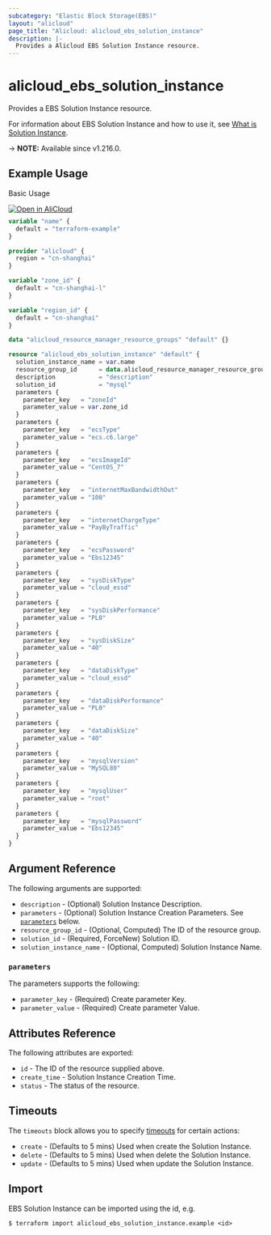 ```yaml
---
subcategory: "Elastic Block Storage(EBS)"
layout: "alicloud"
page_title: "Alicloud: alicloud_ebs_solution_instance"
description: |-
  Provides a Alicloud EBS Solution Instance resource.
---
```


# alicloud_ebs_solution_instance

Provides a EBS Solution Instance resource. 

For information about EBS Solution Instance and how to use it, see [What is Solution Instance](https://www.alibabacloud.com/help/en/).

-> **NOTE:** Available since v1.216.0.

## Example Usage

Basic Usage

<div style="display: block;margin-bottom: 40px;"><div class="oics-button" style="float: right;position: absolute;margin-bottom: 10px;">
  <a href="https://api.aliyun.com/terraform?resource=alicloud_ebs_solution_instance&exampleId=8b5f2448-cb72-8aff-5e41-1143604ef94aa2cc5818&activeTab=example&spm=docs.r.ebs_solution_instance.0.8b5f2448cb&intl_lang=EN_US" target="_blank">
    <img alt="Open in AliCloud" src="https://img.alicdn.com/imgextra/i1/O1CN01hjjqXv1uYUlY56FyX_!!6000000006049-55-tps-254-36.svg" style="max-height: 44px; max-width: 100%;">
  </a>
</div></div>

```terraform
variable "name" {
  default = "terraform-example"
}

provider "alicloud" {
  region = "cn-shanghai"
}

variable "zone_id" {
  default = "cn-shanghai-l"
}

variable "region_id" {
  default = "cn-shanghai"
}

data "alicloud_resource_manager_resource_groups" "default" {}

resource "alicloud_ebs_solution_instance" "default" {
  solution_instance_name = var.name
  resource_group_id      = data.alicloud_resource_manager_resource_groups.default.ids.0
  description            = "description"
  solution_id            = "mysql"
  parameters {
    parameter_key   = "zoneId"
    parameter_value = var.zone_id
  }
  parameters {
    parameter_key   = "ecsType"
    parameter_value = "ecs.c6.large"
  }
  parameters {
    parameter_key   = "ecsImageId"
    parameter_value = "CentOS_7"
  }
  parameters {
    parameter_key   = "internetMaxBandwidthOut"
    parameter_value = "100"
  }
  parameters {
    parameter_key   = "internetChargeType"
    parameter_value = "PayByTraffic"
  }
  parameters {
    parameter_key   = "ecsPassword"
    parameter_value = "Ebs12345"
  }
  parameters {
    parameter_key   = "sysDiskType"
    parameter_value = "cloud_essd"
  }
  parameters {
    parameter_key   = "sysDiskPerformance"
    parameter_value = "PL0"
  }
  parameters {
    parameter_key   = "sysDiskSize"
    parameter_value = "40"
  }
  parameters {
    parameter_key   = "dataDiskType"
    parameter_value = "cloud_essd"
  }
  parameters {
    parameter_key   = "dataDiskPerformance"
    parameter_value = "PL0"
  }
  parameters {
    parameter_key   = "dataDiskSize"
    parameter_value = "40"
  }
  parameters {
    parameter_key   = "mysqlVersion"
    parameter_value = "MySQL80"
  }
  parameters {
    parameter_key   = "mysqlUser"
    parameter_value = "root"
  }
  parameters {
    parameter_key   = "mysqlPassword"
    parameter_value = "Ebs12345"
  }
}
```

## Argument Reference

The following arguments are supported:
* `description` - (Optional) Solution Instance Description.
* `parameters` - (Optional) Solution Instance Creation Parameters. See [`parameters`](#parameters) below.
* `resource_group_id` - (Optional, Computed) The ID of the resource group.
* `solution_id` - (Required, ForceNew) Solution ID.
* `solution_instance_name` - (Optional, Computed) Solution Instance Name.

### `parameters`

The parameters supports the following:
* `parameter_key` - (Required) Create parameter Key.
* `parameter_value` - (Required) Create parameter Value.

## Attributes Reference

The following attributes are exported:
* `id` - The ID of the resource supplied above.
* `create_time` - Solution Instance Creation Time.
* `status` - The status of the resource.

## Timeouts

The `timeouts` block allows you to specify [timeouts](https://www.terraform.io/docs/configuration-0-11/resources.html#timeouts) for certain actions:
* `create` - (Defaults to 5 mins) Used when create the Solution Instance.
* `delete` - (Defaults to 5 mins) Used when delete the Solution Instance.
* `update` - (Defaults to 5 mins) Used when update the Solution Instance.

## Import

EBS Solution Instance can be imported using the id, e.g.

```shell
$ terraform import alicloud_ebs_solution_instance.example <id>
```